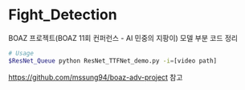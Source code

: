# Fight_Detection

BOAZ 프로젝트(BOAZ 11회 컨퍼런스 - AI 민중의 지팡이) 모델 부분 코드 정리

```bash
# Usage
$ResNet_Queue python ResNet_TTFNet_demo.py -i=[video path]
```

https://github.com/mssung94/boaz-adv-project 참고